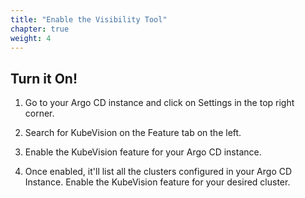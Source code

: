 ```yaml
---
title: "Enable the Visibility Tool"
chapter: true
weight: 4
---
```


## Turn it On!

1. Go to your Argo CD instance and click on Settings in the top right corner.

2. Search for KubeVision on the Feature tab on the left.

3. Enable the KubeVision feature for your Argo CD instance.

4. Once enabled, it'll list all the clusters configured in your Argo CD Instance. Enable the KubeVision feature for your desired cluster.
